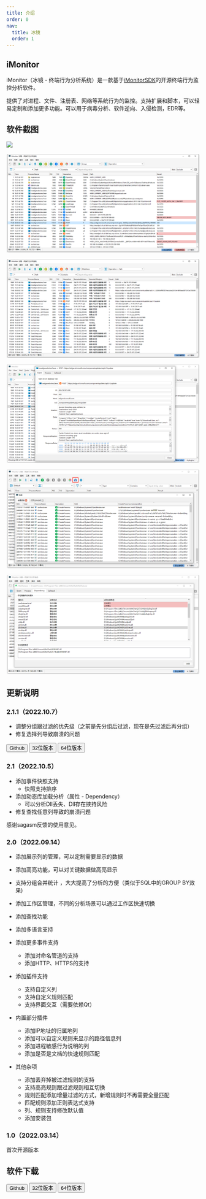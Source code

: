 ```yaml
---
title: 介绍
order: 0
nav:
  title: 冰镜
  order: 1
---
```


## iMonitor

iMonitor（冰镜 - 终端行为分析系统）是一款基于[iMonitorSDK](/)的开源终端行为监控分析软件。

提供了对进程、文件、注册表、网络等系统行为的监控。支持扩展和脚本，可以轻易定制和添加更多功能。可以用于病毒分析、软件逆向、入侵检测，EDR等。

## 软件截图
![](./all.gif)

![](./main.png)

![](./address.png)

![](./detail.png)

![](./snapshot.png)

![](./dll.png)

## 更新说明

### 2.1.1（2022.10.7）

- 调整分组跟过滤的优先级（之前是先分组后过滤，现在是先过滤后再分组）
- 修复选择列导致崩溃的问题

<div class = "md_footer" >
  <a href = "https://github.com/wecooperate/iMonitor"> <button> Github </button></a>
  <a href = "https://imonitorsdk.com/publish/iMonitor32.exe"> <button class="main-button"> 32位版本 </button></a>
  <a href = "https://imonitorsdk.com/publish/iMonitor64.exe"> <button class="main-button"> 64位版本 </button></a>
</div>

### 2.1（2022.10.5）

- 添加事件快照支持
  - 快照支持排序
- 添加动态库加载分析（属性 - Dependency）
  - 可以分析Dll丢失、Dll存在挟持风险
- 修复查找任意列导致的崩溃问题

感谢sagasm反馈的使用意见。

### 2.0（2022.09.14）

- 添加展示列的管理，可以定制需要显示的数据

- 添加高亮功能，可以对关键数据做高亮显示

- 支持分组合并统计 ，大大提高了分析的方便（类似于SQL中的GROUP BY效果)

- 添加工作区管理，不同的分析场景可以通过工作区快速切换

- 添加查找功能

- 添加多语言支持

- 添加更多事件支持

  - 添加对命名管道的支持
  - 添加HTTP、HTTPS的支持

- 添加插件支持

  - 支持自定义列
  - 支持自定义规则匹配
  - 支持界面交互（需要依赖Qt）

- 内置部分插件

  - 添加IP地址的归属地列
  - 添加可以自定义规则来显示的路径信息列
  - 添加进程敏感行为说明的列
  - 添加是否是文档的快速规则匹配

- 其他杂项

  - 添加丢弃掉被过滤规则的支持
  - 支持高亮规则跟过滤规则相互切换
  - 规则匹配添加增量过滤的方式，新增规则时不再需要全量匹配
  - 匹配规则添加正则表达式支持
  - 列、规则支持修改默认值
  - 添加安装包

### 1.0（2022.03.14）
首次开源版本

## 软件下载

<div class = "md_footer" >
  <a href = "https://github.com/wecooperate/iMonitor"> <button> Github </button></a>
  <a href = "https://imonitorsdk.com/publish/iMonitor32.exe"> <button class="main-button"> 32位版本 </button></a>
  <a href = "https://imonitorsdk.com/publish/iMonitor64.exe"> <button class="main-button"> 64位版本 </button></a>
</div>
